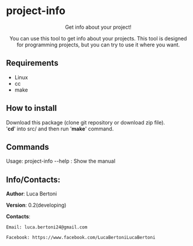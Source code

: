 # project-info
<div align="center">
	<p>
		Get info about your project!
	</p>
	<p>
		You can use this tool to get info about your projects.  
		This tool is designed for programming projects, but you can try  
		to use it where you want.
	</p>
</div>

## Requirements

- Linux  
- cc  
- make

## How to install

Download this package (clone git repository or download zip file).  
'**cd**' into src/ and then run '**make**' command.

## Commands
Usage: project-info <command> <path>
<command>
	--help :
	       Show the manual


## Info/Contacts:

**Author**: Luca Bertoni

**Version**: 0.2(developing)

**Contacts**:

	Email: luca.bertoni24@gmail.com

	Facebook: https://www.facebook.com/LucaBertoniLucaBertoni